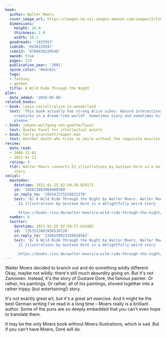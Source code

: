 ```yaml
---
book:
  author: Walter Moers
  cover_image_url: https://images-na.ssl-images-amazon.com/images/I/51FSOqbSCkL.jpg
  dimensions:
    height: 24.0
    thickness: 2.0
    width: 16.1
  goodreads: '1032913'
  isbn10: '0436220547'
  isbn13: '9780436220548'
  owned: true
  pages: 224
  publication_year: '2001'
  spine_color: '#edc62c'
  tags:
  - fantasy
  - german
  title: A Wild Ride Through the Night
plan:
  date_added: '2016-05-06'
related_books:
- book: lewis-carroll/alice-in-wonderland
  text: 'This book actually has strong Alice vibes: Absurd interactions with fantastical
    creatures in a dream-like world?  Sometimes scary and sometimes hilarious? Yes,
    please.'
- book: johann-wolfgang-von-goethe/faust
  text: Quotes Faust for intellectual points
- book: terry-pratchett/reaper-man
  text: Another death who tries to smile without the requisite muscles.
review:
  date_read:
  - 2006-11-01
  - 2021-01-13
  rating: 4
  tldr: Walter Moers connects 21 illustrations by Gustave Doré in a delightfully weird
    story
social:
  mastodon:
    datetime: 2021-01-25 02:59:38.029172
    id: '105613883989480399'
    in_reply_to: '105547275226621278'
    text: '8/ A Wild Ride Through the Night by Walter Moers. Walter Moers connects
      21 illustrations by Gustave Doré in a delightfully weird story

      https://books.rixx.de/walter-moers/a-wild-ride-through-the-night/ #rixxReads'
  number: 8
  twitter:
    datetime: 2021-01-25 02:59:37.631882
    id: '1353522883956510720'
    in_reply_to: '1349259923356610562'
    text: '8/ A Wild Ride Through the Night by Walter Moers. Walter Moers connects
      21 illustrations by Gustave Doré in a delightfully weird story

      https://books.rixx.de/walter-moers/a-wild-ride-through-the-night/'
---
```


Walter Moers decided to branch out and do something wildly different. Okay, maybe not wildly: there's still much
absurdity going on. But it's not Zamonien. Instead, it's the story of Gustave Doré, the famous painter. Or rather, his
paintings. Or rather, all of his paintings, shoved together into a rather trippy (but entertaining!) story.

It's not exactly great art, but it's a great art exercise. And it might be the best German writing I've read in a long
time – Moers really is a brilliant author. Some of the puns are so deeply embedded that you can't even hope to translate
them.

It may be the only Moers book without Moers illustrations, which is sad. But if you can't have Moers, Doré will do.
